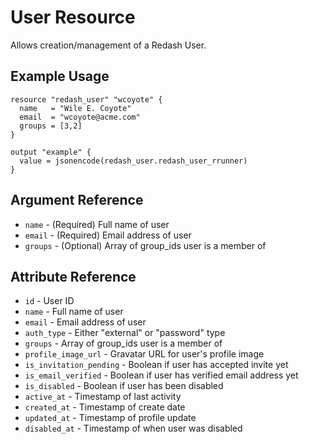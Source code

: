 # User Resource

Allows creation/management of a Redash User.

## Example Usage

```hcl
resource "redash_user" "wcoyote" {
  name   = "Wile E. Coyote"
  email  = "wcoyote@acme.com"
  groups = [3,2]
}

output "example" {
  value = jsonencode(redash_user.redash_user_rrunner)
}
```

## Argument Reference

* `name` - (Required) Full name of user
* `email` - (Required) Email address of user
* `groups` - (Optional) Array of group_ids user is a member of

## Attribute Reference

* `id` - User ID
* `name` - Full name of user
* `email` - Email address of user
* `auth_type` - Either "external" or "password" type
* `groups` - Array of group_ids user is a member of
* `profile_image_url` - Gravatar URL for user's profile image
* `is_invitation_pending` - Boolean if user has accepted invite yet
* `is_email_verified` - Boolean if user has verified email address yet
* `is_disabled` - Boolean if user has been disabled
* `active_at` - Timestamp of last activity
* `created_at` - Timestamp of create date
* `updated_at` - Timestamp of profile update
* `disabled_at` - Timestamp of when user was disabled